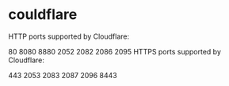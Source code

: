 # couldflare
HTTP ports supported by Cloudflare:

80
8080
8880
2052
2082
2086
2095
HTTPS ports supported by Cloudflare:

443
2053
2083
2087
2096
8443
